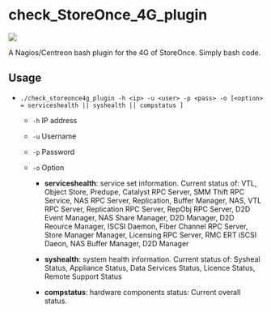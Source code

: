 # check_StoreOnce_4G_plugin
![](https://106c4.wpc.azureedge.net/80106C4/Gallery-Prod/cdn/2015-02-24/prod20161101-microsoft-windowsazure-gallery/hpe.hpestoreoncevsahpestoreoncevsa-3187.1.0.0/Screenshots/Screenshot1.png)

A Nagios/Centreon bash plugin for the 4G of StoreOnce. Simply bash code.

## Usage
+ `./check_storeonce4g_plugin -h <ip> -u <user> -p <pass> -o [<option> = serviceshealth || syshealth || compstatus ]`
  
  + `-h` IP address
  
  + `-u` Username
  
  + `-p` Password

  + `-o` Option
  
    + **serviceshealth**: service set information. Current status of: VTL,  Object Store,  Predupe, Catalyst RPC Server, SMM Thift RPC Service, NAS RPC Server, Replication, Buffer Manager, NAS, VTL RPC Server, Replication RPC Server, RepObj RPC Server, D2D Event Manager, NAS Share Manager, D2D Manager, D2D Reource Manager, ISCSI Daemon, Fiber Channel RPC Server, Store Manager Manager, Licensing RPC Server, RMC ERT iSCSI Daeon, NAS Buffer Manager, D2D Manager
    
    + **syshealth**: system health information. Current status of: Sysheal Status, Appliance Status, Data Services Status, Licence Status, Remote Support Status
    
    + **compstatus**: hardware components status: Current overall status. 
    
    
